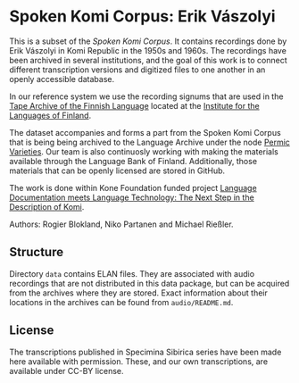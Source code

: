 # Spoken Komi Corpus: Erik Vászolyi

This is a subset of the *Spoken Komi Corpus*. It contains recordings done by Erik Vászolyi in Komi Republic in the 1950s and 1960s. The recordings have been archived in several institutions, and the goal of this work is to connect different transcription versions and digitized files to one another in an openly accessible database. 

In our reference system we use the recording signums that are used in the [Tape Archive of the Finnish Language](https://www.kotus.fi/en/corpora_and_other_material/spoken_language_corpora) located at the [Institute for the Languages of Finland](https://www.kotus.fi/en).

The dataset accompanies and forms a part from the Spoken Komi Corpus that is being being archived to the Language Archive under the node [Permic Varieties](https://archive.mpi.nl/tla/islandora/object/tla%3A1839_00_0000_0000_001B_99BC_F). Our team is also continuosly working with making the materials available through the Language Bank of Finland. Additionally, those materials that can be openly licensed are stored in GitHub.  

The work is done within Kone Foundation funded project [Language Documentation meets Language Technology: The Next Step in the Description of Komi](http://langdoc.github.io/IKDP-2). 

Authors: Rogier Blokland, Niko Partanen and Michael Rießler.

## Structure

Directory `data` contains ELAN files. They are associated with audio recordings that are not distributed in this data package, but can be acquired from the archives where they are stored. Exact information about their locations in the archives can be found from `audio/README.md`.

## License

The transcriptions published in Specimina Sibirica series have been made here available with permission. These, and our own transcriptions, are available under CC-BY license. 
